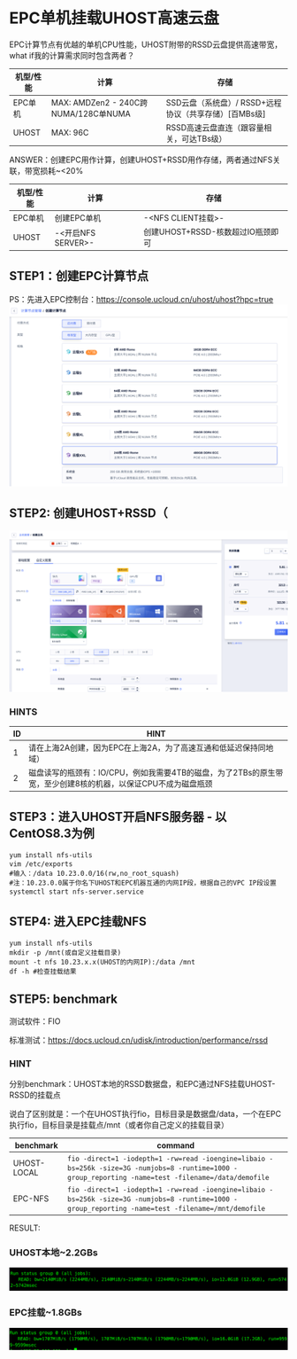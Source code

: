 # EPC单机挂载UHOST高速云盘
EPC计算节点有优越的单机CPU性能，UHOST附带的RSSD云盘提供高速带宽，what if我的计算需求同时包含两者？

| 机型/性能 | 计算 | 存储 |
|---|  ---  | ----  |
| EPC单机 | MAX: AMDZen2 - 240C跨NUMA/128C单NUMA| SSD云盘（系统盘）/ RSSD+远程协议（共享存储）[百MBs级] |
| UHOST | MAX: 96C  | RSSD高速云盘直连（跟容量相关，可达TBs级） |

ANSWER：创建EPC用作计算，创建UHOST+RSSD用作存储，两者通过NFS关联，带宽损耗~<20%

| 机型/性能 | 计算 | 存储 |
|---|  ---  | ----  |
| EPC单机 | 创建EPC单机 | -<NFS CLIENT挂载>- |
| UHOST | -<开启NFS SERVER>- | 创建UHOST+RSSD-核数超过IO瓶颈即可 |

## STEP1：创建EPC计算节点
PS：先进入EPC控制台：https://console.ucloud.cn/uhost/uhost?hpc=true
![](/images/ultra/CATEPC.png)

## STEP2: 创建UHOST+RSSD（
![](/images/ultra/CATUHOST2.png)


### HINTS
| ID | HINT |
|---|  ---  |
| 1 | 请在上海2A创建，因为EPC在上海2A，为了高速互通和低延迟保持同地域） |
| 2 | 磁盘读写的瓶颈有：IO/CPU，例如我需要4TB的磁盘，为了2TBs的原生带宽，至少创建8核的机器，以保证CPU不成为磁盘瓶颈|

## STEP3：进入UHOST开启NFS服务器 - 以CentOS8.3为例
```
yum install nfs-utils
vim /etc/exports
#输入：/data 10.23.0.0/16(rw,no_root_squash)
#注：10.23.0.0属于你名下UHOST和EPC机器互通的内网IP段，根据自己的VPC IP段设置
systemctl start nfs-server.service
```

## STEP4: 进入EPC挂载NFS
```
yum install nfs-utils
mkdir -p /mnt(或自定义挂载目录)
mount -t nfs 10.23.x.x(UHOST的内网IP):/data /mnt
df -h #检查挂载结果
```

## STEP5: benchmark
测试软件：FIO

标准测试：https://docs.ucloud.cn/udisk/introduction/performance/rssd

### HINT
分别benchmark：UHOST本地的RSSD数据盘，和EPC通过NFS挂载UHOST-RSSD的挂载点

说白了区别就是：一个在UHOST执行fio，目标目录是数据盘/data，一个在EPC执行fio，目标目录是挂载点/mnt（或者你自己定义的挂载目录）

| benchmark | command |
|---|  ---  |
| UHOST-LOCAL | ```fio -direct=1 -iodepth=1 -rw=read -ioengine=libaio -bs=256k -size=3G -numjobs=8 -runtime=1000 -group_reporting -name=test -filename=/data/demofile``` |
| EPC-NFS | ```fio -direct=1 -iodepth=1 -rw=read -ioengine=libaio -bs=256k -size=3G -numjobs=8 -runtime=1000 -group_reporting -name=test -filename=/mnt/demofile```|

RESULT:
### UHOST本地~2.2GBs
![](/images/ultra/RET1.png)
### EPC挂载~1.8GBs
![](/images/ultra/RET2.png)

